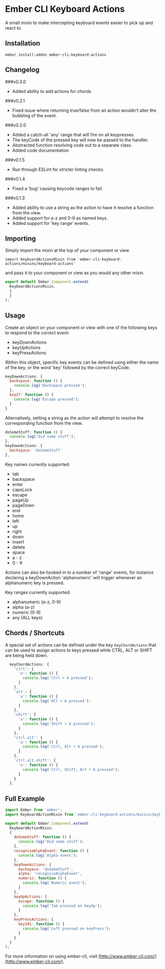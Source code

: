 # Ember CLI Keyboard Actions

A small mixin to make intercepting keyboard events easier
to pick up and react to.

## Installation

`ember install:addon ember-cli-keyboard-actions`

## Changelog

###v0.3.0

  - Added ability to add actions for chords

###v0.2.1

  - Fixed issue where returning true/false from an action wouldn't
    alter the bubbling of the event.

###v0.2.0

  - Added a catch-all 'any' range that will fire on all keypresses.
  - The keyCode of the pressed key will now be passed to the handler.
  - Abstracted function resolving code out to a separate class.
  - Added code documentation

###v0.1.5

  - Run through ESLint for stricter linting checks.

###v0.1.4
  - Fixed a 'bug' causing keycode ranges to fail.

###v0.1.3

  - Added ability to use a string as the action to have it resolve
    a function from the view.
  - Added support for a-z and 0-9 as named keys.
  - Added support for 'key range' events.

## Importing

Simply import the mixin at the top of your component or view

`import KeyboardActionsMixin from 'ember-cli-keyboard-actions/mixins/keyboard-actions'`

and pass it to your component or view as you would any other mixin.

```javascript
export default Ember.Component.extend(
  KeyboardActionsMixin,
  {
  }
);
```

## Usage

Create an object on your component or view with one of the
following keys to respond to the correct event:

  - keyDownActions
  - keyUpActions
  - keyPressActions

Within this object, specific key events can be defined using
either the name of the key, or the word 'key' followed by
the correct keyCode.

```javascript
keyDownActions: {
  backspace: function () {
    console.log('Backspace pressed');
  },
  key27: function () {
    console.log('Escape pressed');
  }
}
```

Alternatively, setting a string as the action will attempt
to resolve the corresponding function from the view.

```javascript
doSomeStuff: function () {
  console.log('Did some stuff');
},
keyDownActions: {
  backspace: 'doSomeStuff'
},
```

Key names currently supported:
  - tab
  - backspace
  - enter
  - capsLock
  - escape
  - pageUp
  - pageDown
  - end
  - home
  - left
  - up
  - right
  - down
  - insert
  - delete
  - space
  - a - z
  - 0 - 9

Actions can also be hooked in to a number of 'range' events, for
instance declaring a keyDownAction 'alphanumeric' will trigger
whenever an alphanumeric key is pressed.

Key ranges currently supported:
  - alphanumeric (a-z, 0-9)
  - alpha (a-z)
  - numeric (0-9)
  - any (ALL keys)

## Chords / Shortcuts

A special set of actions can be defined under the key `keyChordActions`
that can be used to assign actions to keys pressed while CTRL, ALT or
SHIFT are being held down.

```javascript
  keyChordActions: {
    'ctrl': {
      'a': function () {
        console.log('Ctrl + A pressed');
      }
    },
    'alt': {
      'a': function () {
        console.log('Alt + A pressed');
      }
    },
    'shift': {
      'a': function () {
        console.log('Shift + A pressed');
      }
    },
    'ctrl.alt': {
      'a': function () {
        console.log('Ctrl, Alt + A pressed');
      }
    },
    'ctrl.alt.shift': {
      'a': function () {
        console.log('Ctrl, Shift, Alt + A pressed');
      }
    }
  },
```

## Full Example

```javascript
import Ember from 'ember';
import KeyboardActionMixin from 'ember-cli-keyboard-actions/mixins/keyboard-actions.js';

export default Ember.Component.extend(
  KeyboardActionMixin,
  {
    doSomeStuff: function () {
      console.log('Did some stuff');
    },
    recogniseAlphaEvent: function () {
      console.log('Alpha event');
    },
    keyDownActions: {
      backspace: 'doSomeStuff',
      alpha: 'recogniseAlphaEvent',
      numeric: function () {
        console.log('Numeric event');
      }
    },
    keyUpActions: {
      escape: function () {
        console.log('Tab pressed on keyUp');
      }
    },
    keyPressActions: {
      key101: function () {
        console.log('Left pressed on keyPress');
      }
    }
  }
);
```

For more information on using ember-cli, visit [http://www.ember-cli.com/](http://www.ember-cli.com/).
